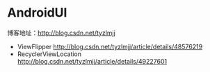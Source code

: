 # AndroidUI

博客地址：http://blog.csdn.net/tyzlmjj

- ViewFlipper   http://blog.csdn.net/tyzlmjj/article/details/48576219
- RecyclerViewLocation   http://blog.csdn.net/tyzlmjj/article/details/49227601
